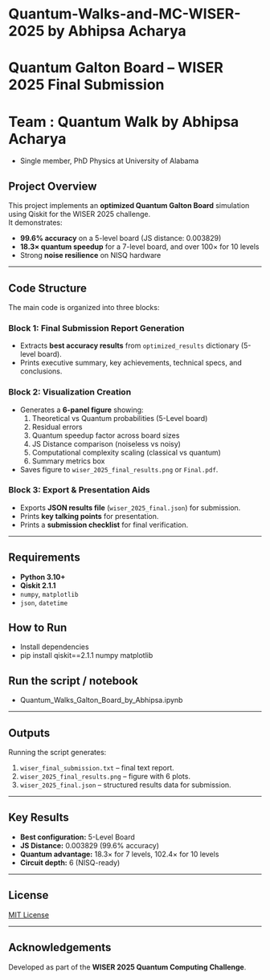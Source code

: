 # Quantum-Walks-and-MC-WISER-2025 by Abhipsa Acharya

# Quantum Galton Board – WISER 2025 Final Submission

# Team  : Quantum Walk by Abhipsa Acharya
- Single member, PhD Physics at University of Alabama

## Project Overview
This project implements an **optimized Quantum Galton Board** simulation using Qiskit for the WISER 2025 challenge.  
It demonstrates:
- **99.6% accuracy** on a 5-level board (JS distance: 0.003829)
- **18.3× quantum speedup** for a 7-level board, and over 100× for 10 levels
- Strong **noise resilience** on NISQ hardware

---

## Code Structure

The main code is organized into three blocks:

### **Block 1: Final Submission Report Generation**
- Extracts **best accuracy results** from `optimized_results` dictionary (5-level board).
- Prints executive summary, key achievements, technical specs, and conclusions.

### **Block 2: Visualization Creation**
- Generates a **6-panel figure** showing:
  1. Theoretical vs Quantum probabilities (5-Level board)
  2. Residual errors
  3. Quantum speedup factor across board sizes
  4. JS Distance comparison (noiseless vs noisy)
  5. Computational complexity scaling (classical vs quantum)
  6. Summary metrics box
- Saves figure to `wiser_2025_final_results.png` or `Final.pdf`.

### **Block 3: Export & Presentation Aids**
- Exports **JSON results file** (`wiser_2025_final.json`) for submission.
- Prints **key talking points** for presentation.
- Prints a **submission checklist** for final verification.

---

## Requirements
- **Python 3.10+**
- **Qiskit 2.1.1**
- `numpy`, `matplotlib`
- `json`, `datetime`

## How to Run
- Install dependencies
- pip install qiskit==2.1.1 numpy matplotlib

## Run the script / notebook
- Quantum_Walks_Galton_Board_by_Abhipsa.ipynb

---

## Outputs
Running the script generates:
1. `wiser_final_submission.txt` – final text report.
2. `wiser_2025_final_results.png` – figure with 6 plots.
3. `wiser_2025_final.json` – structured results data for submission.

---

## Key Results
- **Best configuration:** 5-Level Board
- **JS Distance:** 0.003829 (99.6% accuracy)
- **Quantum advantage:** 18.3× for 7 levels, 102.4× for 10 levels
- **Circuit depth:** 6 (NISQ-ready)

---

## License
[MIT License](LICENSE)

---

## Acknowledgements
Developed as part of the **WISER 2025 Quantum Computing Challenge**.

